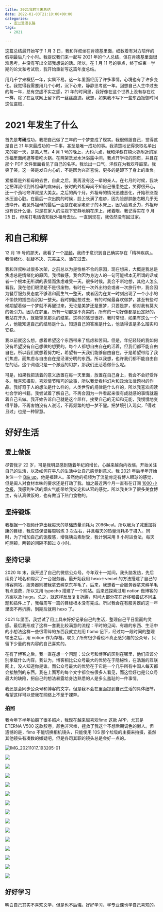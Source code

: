 ```yaml
---
title: 2021我的年末总结
date: 2022-01-03T21:10:00+00:00
categories:
  - 走过漫漫长路
tags:
  - 2021

---
```

这篇总结最开始写于 1 月 3 日，我和洋叔坐在肯德基里面，细数着有对方陪伴的假期最后几个小时。我提议我们来一起写 2021 年的个人总结，但在肯德基里面很难思考，并没有写出全部我想说的话。所以，在 1 月 11 号的零点，终于结束一学期的论文和考试后，我开始重新写这篇年度总结。

用几千字来概括一年，实属不易。这一年里面经历了许多事情，心境也有了许多变化。我觉得我需要用几个小时，沉下心来，静静思考这一年。回想自己人生中过去的每一年，总有空虚不实之感，21 年的时间里，我好像在这个世界上没有存在过一样，除了在互联网上留下的一丝丝痕迹。我想，如果我不写下一些东西抵御时间这位盗贼，

# 2021 年发生了什么

首先是**考研**成功，我把自己做了三年的一个梦变成了现实。我很佩服自己，觉得这是自己 21 年来最成功的一件事，甚至是唯一成功的事。我清楚地记得录取名单出来的那一天，是愚人节。4 月 1 号的晚上，大约六点，我和洋叔在楠火锅附近的家乐福里面闲逛等着吃火锅。在两架洗发水沐浴露中间，我点开学校的网页，并且在那个 PDF 文件里面看见了自己的名字。我长出一口气，洋叔在为我欢呼鼓掌。我笑了笑，这一笑是发自内心的，不是因为兴奋喜悦，更多的是卸下了身上的重负。

紧接着是外祖母的去世，自此之后，我再没有这一辈的亲人。在七月的时候，我决定把洋叔带到外祖母的病床前，彼时的外祖母尚不知自己罹患绝症，笑得很开心，还一个劲地夸洋叔是大美女。之后的两个月，外祖母的情况迅速恶化，开始积涨腹水压迫心脏。在最后一次出院的时候，脸上长满了疱疹，因为脸部肿胀右眼几乎无法睁开。我见外祖母的最后一面是在老家老房子的木床上，因为疲累乏力，外祖母没有说什么话，只是在家人的注视下安静地躺在床上，闭着眼。我记得实在 9 月 25 日，母亲打电话告知我外祖母去世。一直到现在，我依然没有回过家。

# 和自己和解

12 月 19 号的那天，我看了一个[视频](https://www.bilibili.com/video/BV1HE411a7Cc?share_source=copy_web)，我终于意识到自己确实存在「精神疾病」。我情绪化、犹疑不决、完美主义、活在过去。

我和洋叔吵过很多次架，之前总以为是性格不合的原因，现在想来，大概是我总是焦虑总是情绪化的原因。我很敏感，我会因为身边人的一句可能根本无所谓的话或者一个根本无所谓的表情而焦虑难受一天。很多时候，我会不断地想，其他人怎么看我，我在他们眼里是不是很废物。有时在一次外出约会或者一次旅行中，我会因为餐厅服务员态度不够温和而生气一整天，或者因为在某一时刻出现了一个小小的不愉快的插曲而沉默一整天。我时刻回想过去，有的时候最喜欢做梦，甚至有些时候期望着做一个梦就不再醒过来，无论是美梦还是噩梦，只要是梦，都对我有莫大的吸引力。因为在梦里，所有一切都是不真实的，所有的一切好像都是设定好的，我站在开头，就能望见那头的结尾，这样的感觉很好。我时常想，如果有这么一个人，他能知道自己的结局是什么，知道自己的答案是什么，他活得该是多么踏实和安稳。

我以前就这么想，想着希望这个东西带来了焦虑和苦闷。但是，年纪轻轻的我如何没有希望没有自己想做的想要的。每个人都想自由自在的活着，但我们都不能自由自在。所以我们就想着努力吧，希望有一天我们能够自由自在。于是希望带给了我们焦虑，而焦虑与自由自在是泾渭分明的东西。所以我想，也许我们都不能自由自在的活，这个词语只是一个渺远的幻梦，那我们还活着做什么呢。

可是，如果我把活着的意义放置在每一天里面，放置在自己身上，我会不会好受许多。我喜欢摄影，喜欢情节精巧的故事，所以我爱看科幻片和政治法律题材的作品。我好奇于人的想法是什么样的，人类世界的规律是什么样的，所以我喜欢阅读社会学的书籍。我尝试着了解自己，不再会因为一件看起来很有成就感的事情就逼着自己去做。我开始告诉自己就是这个屌样，接受自己的无知和无能，我慢慢地变得平静，不再害怕没有人说话，不再频繁的想一梦不醒。把梦境引入现实，「得过且过」也是一种智慧。

# 好好生活

## 爱上做饭

尽管我才 22 岁，可是我明显感到随着年纪的增长，心越来越向内收缩，开始关注自己的生活，以及如何在平凡的生活中让自己感觉到意义。我 2021 年后半年开始关注一个 [B站 up](https://space.bilibili.com/476704454)，他是福建人。虽然他的视频为了流量肯定有博人眼球的感觉，但是闽人对食材本味的要求还是打动了我。加之最近两个月一直有在订阅 [1000 小食报](https://young.zhubai.love/)，我感到生活的烟火气能带给我安定和从容的感觉。所以我关注了很多美食博主，有认真做饭的，也有做当下热门食物的。

## 坚持锻炼

我根据一个视频计算出我每天的基础热量消耗为 2086kcal。所以我为了减重加将康的目标，我应该保证每周锻炼 3 次左右，并且每天的热量消耗多于摄入。同时，为了增加自己的饱腹感，增强胰岛素耐受，我计划采用 8 小时进食法，每天吃两顿，两顿的间隔不超过 8 小时。

## 坚持记录

2020 年 末，我开通了自己的微信公众号。今年双十一期间，我头脑发热，先后续费了域名和购买了一台服务器。最开始我用 hexo＋vercel 的方法搭建了自己的博客网站，服务器则被我拿去薅京东羊毛了。后来，我想着一台服务器拿来薅羊毛有点浪费，所以又用 typecho 搭建了一个网站。后来还探索过用 notion 做博客的方案以及 hugo。总之，就这样反反复复折腾，时间大部分花在迁移和尝试不同主题和插件上了，我每周写一篇的目标根本没有完成。所以我会在有服务器的这一年里面不再折腾，到期后就用 hexo 了。

2021 年里面，我尝试了用工具来好好记录自己的生活，整理自己平日里面的灵感。最后我形成了这样一套我比较满意的流程：平时的见闻、有趣的东西、生活中的小想法这样一些很零碎的东西我就立刻用 flomo 记下，经过每一段时间的整理输出之后，用 notion 作为存档。取关了所有很少看也不真正感兴趣的公众号，只留下少量的有内容的自己喜欢的。

在有了博客之后，我一直在想一个问题：公众号和博客的区别在哪里，他们应该分别承载什么内容。我认为，博客相比公众号最大的优势在于隐秘性，在浩瀚的互联网上，没人知道你是谁。而公众号最大的优势在于它是一个几乎所有中国人每天都会接触到的东西，我在上面写的每个文字都会被很多人看见，而这恰好也是公众号最大的缺陷，把自己的想法暴露给身边熟悉的人是多么羞耻的一件事情。

我还是会同步公众号和博客的文字，但是我不会在里面提到自己生活的具体细节，希望这样可以使我在网络上不至于裸奔。

### 拍照

我今年下半年拍摄了很多照片，我现在越来越喜欢fimo 这款 APP，尤其是 ETERNA V500 这款胶卷，颜色非常棒，拯救了我这个不想后期调色的懒人。但遗憾的是，fimo 不能切换相机镜头，只能使用 10S 那个垃圾的主摄来拍摄，虽然其他镜头有凑数的嫌疑吧，但是各司其职的镜头总是会好一点的。

<img src="https://oceanum.oss-cn-chengdu.aliyuncs.com/IMG_20211017_193205-01.jpeg" alt="IMG_20211017_193205-01"  />

![](https://oceanum.oss-cn-chengdu.aliyuncs.com/FIMO_1639812834858.JPG)

![](https://oceanum.oss-cn-chengdu.aliyuncs.com/FIMO_1639812838299.JPG)

![](https://oceanum.oss-cn-chengdu.aliyuncs.com/FIMO_1639814110754.JPG)

![](https://oceanum.oss-cn-chengdu.aliyuncs.com/FIMO_1640055902456.JPG)

![](https://oceanum.oss-cn-chengdu.aliyuncs.com/FIMO_1640062431492.JPG)

![](https://oceanum.oss-cn-chengdu.aliyuncs.com/FIMO_1640268088646.JPG)

![](https://oceanum.oss-cn-chengdu.aliyuncs.com/FIMO_1640268219368.JPG)

![](https://oceanum.oss-cn-chengdu.aliyuncs.com/FIMO_1640417097630.JPG)

![](https://oceanum.oss-cn-chengdu.aliyuncs.com/FIMO_1640419282811.JPG)

![](https://oceanum.oss-cn-chengdu.aliyuncs.com/FIMO_1640965675163.JPG)

![](https://oceanum.oss-cn-chengdu.aliyuncs.com/FIMO_1641125545055.JPG)

![](https://oceanum.oss-cn-chengdu.aliyuncs.com/FIMO_1641686524435.JPG)

![](https://oceanum.oss-cn-chengdu.aliyuncs.com/FIMO_1641717731210.JPG)

![](https://oceanum.oss-cn-chengdu.aliyuncs.com/IMG_20211231_235014.jpg)

## 好好学习

明白自己其实不喜欢文学，但是也不后悔。好好学习，学专业课也学自己喜欢的。
